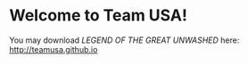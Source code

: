 # Welcome to Team USA!

You may download *LEGEND OF THE GREAT UNWASHED* here: http://teamusa.github.io

